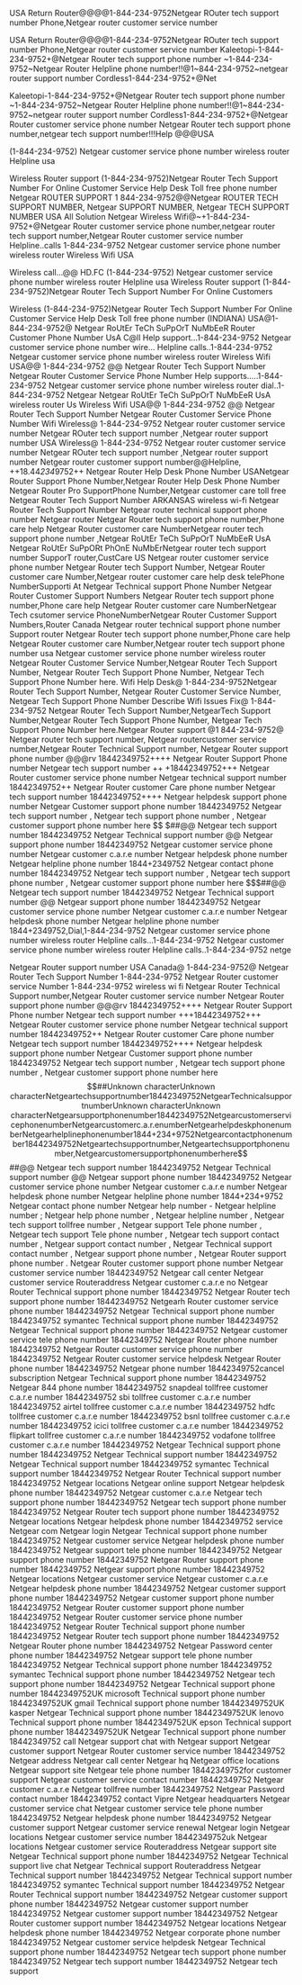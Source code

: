 USA Return Router@@@@1-844-234-9752Netgear ROuter tech support number Phone,Netgear router customer service number

USA Return Router@@@@1-844-234-9752Netgear ROuter tech support number Phone,Netgear router customer service number Kaleetopi-1-844-234-9752+@Netgear Router tech support phone number ~1-844-234-9752~Netgear Router Helpline phone number!!@1~844-234-9752~netgear router support number Cordless1-844-234-9752+@Net

Kaleetopi-1-844-234-9752+@Netgear Router tech support phone number ~1-844-234-9752~Netgear Router Helpline phone number!!@1~844-234-9752~netgear router support number Cordless1-844-234-9752+@Netgear Router customer service phone number Netgear Router tech support phone number,netgear tech support number!!!Help @@@USA

(1-844-234-9752) Netgear customer service phone number wireless router Helpline usa

Wireless Router support (1-844-234-9752)Netgear Router Tech Support Number For Online Customer Service Help Desk Toll free phone number
Netgear ROUTER SUPPORT 1 844-234-9752@@Netgear ROUTER TECH SUPPORT NUMBER, Netgear SUPPORT NUMBER, Netgear TECH SUPPORT NUMBER USA
All Solution Netgear Wireless Wifi@~+1-844-234-9752+@Netgear Router customer service phone number,netgear router tech support number,Netgear Router customer service number Helpline..calls 1-844-234-9752 Netgear customer service phone number wireless router Wireless Wifi USA

Wireless call...@@ HD.FC (1-844-234-9752) Netgear customer service phone number wireless router Helpline usa Wireless Router support (1-844-234-9752)Netgear Router Tech Support Number For Online Customers

Wireless (1-844-234-9752)Netgear Router Tech Support Number For Online Customer Service Help Desk Toll free phone number
(INDIANA) USA@1-844-234-9752@ Netgear RoUtEr TeCh SuPpOrT NuMbEeR Router Customer Phone Number UsA
C@ll Help support...1-844-234-9752 Netgear customer service phone number wire...
Helpline calls..1-844-234-9752 Netgear customer service phone number wireless router Wireless Wifi USA@@ 1-844-234-9752 @@ Netgear Router Tech Support Number Netgear Router Customer Service Phone Number
Help supports.....1-844-234-9752 Netgear customer service phone number wireless router
dial..1-844-234-9752 Netgear Netgear RoUtEr TeCh SuPpOrT NuMbEeR UsA wireless router Us
Wireless Wifi USA@@ 1-844-234-9752 @@ Netgear Router Tech Support Number Netgear Router Customer Service Phone Number
Wifi Wireless@ 1-844-234-9752 Netgear router customer service number Netgear ROuter tech support number ,Netgear router support number USA Wireless@ 1-844-234-9752 Netgear router customer service number Netgear ROuter tech support number ,Netgear router support number Netgear router customer support number@@Helpline, ++18.44*234*9752++ Netgear Router Help Desk Phone Number USANetgear Router Support Phone Number,Netgear Router Help Desk Phone Number Netgear Router Pro SupportPhone Number,Netgear customer care toll free Netgear Router Tech Support Number ARKANSAS wireless wi-fi Netgear Router Tech Support Number Netgear router technical support phone number Netgear router Netgear Router tech support phone number,Phone care help Netgear Router customer care NumberNetgear router tech support phone number ,Netgear RoUtEr TeCh SuPpOrT NuMbEeR UsA Netgear RoUtEr SuPpORt PhOnE NuMbErNetgear router tech support number SupporT router,CustCare US Netgear router customer service phone number Netgear Router tech Support Number, Netgear Router customer care Number,Netgear router customer care help desk telePhone NumberSupporti At Netgear Technical support Phone Number Netgear Router Customer Support Numbers Netgear Router tech support phone number,Phone care help Netgear Router customer care NumberNetgear Tech csutomer service PhoneNumberNetgear Router Customer Support Numbers,Router Canada Netgear router technical support phone number Support router Netgear Router tech support phone number,Phone care help Netgear Router customer care Number,Netgear router tech support phone number usa Netgear customer service phone number wireless router Netgear Router Customer Service Number,Netgear Router Tech Support Number, Netgear Router Tech Support Phone Number, Netgear Tech Support Phone Number here. Wifi Help Desk@ 1-844-234-9752Netgear Router Tech Support Number, Netgear Router Customer Service Number, Netgear Tech Support Phone Number Describe Wifi Issues Fix@ 1-844-234-9752 Netgear Router Tech Support Number,NetgearTech Support Number,Netgear Router Tech Support Phone Number, Netgear Tech Support Phone Number here.Netgear Router support @1 844-234-9752@ Netgear router tech support number, Netgear routercustomer service number,Netgear Router Technical Support number, Netgear Router support phone number @@@rv 18442349752++++ Netgear Router Support Phone number Netgear tech support number ++ +18442349752+++ Netgear Router customer service phone number Netgear technical support number 18442349752++ Netgear Router customer Care phone number Netgear tech support number 18442349752++++ Netgear helpdesk support phone number Netgear Customer support phone number 18442349752 Netgear tech support number , Netgear tech support phone number , Netgear customer support phone number here $$ $##@@ Netgear tech support number 18442349752 Netgear Technical support number @@ Netgear support phone number 18442349752 Netgear customer service phone number Netgear customer c.a.r.e number Netgear helpdesk phone number Netgear helpline phone number 1844+2349752 Netgear contact phone number 18442349752 Netgear tech support number , Netgear tech support phone number , Netgear customer support phone number here $$$##@@ Netgear tech support number 18442349752 Netgear Technical support number @@ Netgear support phone number 18442349752 Netgear customer service phone number Netgear customer c.a.r.e number Netgear helpdesk phone number Netgear helpline phone number 1844+2349752,Dial,1-844-234-9752 Netgear customer service phone number wireless router Helpline calls...1-844-234-9752 Netgear customer service phone number wireless router Helpline calls..1-844-234-9752 netge

Netgear Router support number USA Canada@ 1-844-234-9752@ Netgear Router Tech Support Number 1-844-234-9752 Netgear Router customer service Number 1-844-234-9752 wireless wi fi Netgear Router Technical Support number,Netgear Router customer service number Netgear Router support phone number @@@rv 18442349752++++ Netgear Router Support Phone number Netgear tech support number +++18442349752+++ Netgear Router customer service phone number Netgear technical support number 18442349752++ Netgear Router customer Care phone number Netgear tech support number 18442349752++++ Netgear helpdesk support phone number Netgear Customer support phone number 18442349752 Netgear tech support number , Netgear tech support phone number , Netgear customer support phone number here $$##Unknown characterUnknown characterNetgeartechsupportnumber18442349752NetgearTechnicalsupportnumberUnknown characterUnknown characterNetgearsupportphonenumber18442349752NetgearcustomerservicephonenumberNetgearcustomerc.a.r.enumberNetgearhelpdeskphonenumberNetgearhelplinephonenumber1844+234+9752Netgearcontactphonenumber18442349752Netgeartechsupportnumber,Netgeartechsupportphonenumber,Netgearcustomersupportphonenumberhere$$##@@ Netgear tech support number 18442349752 Netgear Technical support number @@ Netgear support phone number 18442349752 Netgear customer service phone number Netgear customer c.a.r.e number Netgear helpdesk phone number Netgear helpline phone number 1844+234+9752 Netgear contact phone number Netgear help number - Netgear helpline number ; Netgear help phone number , Netgear helpline number , Netgear tech support tollfree number , Netgear support Tele phone number , Netgear tech support Tele phone number , Netgear tech support contact number , Netgear support contact number , Netgear Technical support contact number , Netgear support phone number , Netgear Router support phone number . Netgear Router customer support phone number Netgear customer service number 18442349752 Netgear call center Netgear customer service Routeraddress Netgear customer c.a.r.e no Netgear Router Technical support phone number 18442349752 Netgear Router tech support phone number 18442349752 Netgearh Router customer service phone number 18442349752 Netgear Technical support phone number 18442349752 symantec Technical support phone number 18442349752 Netgear Technical support phone number 18442349752 Netgear customer service tele phone number 18442349752 Netgear Router phone number 18442349752 Netgear Router customer service phone number 18442349752 Netgear Router customer service helpdesk Netgear Router phone number 18442349752 Netgear phone number 18442349752cancel subscription Netgear Technical support phone number 18442349752 Netgear 844 phone number 18442349752 snapdeal tollfree customer c.a.r.e number 18442349752 sbi tollfree customer c.a.r.e number 18442349752 airtel tollfree customer c.a.r.e number 18442349752 hdfc tollfree customer c.a.r.e number 18442349752 bsnl tollfree customer c.a.r.e number 18442349752 icici tollfree customer c.a.r.e number 18442349752 flipkart tollfree customer c.a.r.e number 18442349752 vodafone tollfree customer c.a.r.e number 18442349752 Netgear Technical support phone number 18442349752 Netgear Technical support number 18442349752 Netgear Technical support number 18442349752 symantec Technical support number 18442349752 Netgear Router Technical support number 18442349752 Netgear locations Netgear online support Netgear helpdesk phone number 18442349752 Netgear customer c.a.r.e Netgear tech support phone number 18442349752 Netgear tech support phone number 18442349752 Netgear Router tech support phone number 18442349752 Netgear locations Netgear helpdesk phone number 18442349752 service Netgear com Netgear login Netgear Technical support phone number 18442349752 Netgear customer service Netgear helpdesk phone number 18442349752 Netgear support tele phone number 18442349752 Netgear support phone number 18442349752 Netgear Router support phone number 18442349752 Netgear support phone number 18442349752 Netgear locations Netgear customer service Netgear customer c.a.r.e Netgear helpdesk phone number 18442349752 Netgear customer support phone number 18442349752 Netgear customer support phone number 18442349752 Netgear Router customer support phone number 18442349752 Netgear Router customer service phone number 18442349752 Netgear
Router Technical support phone number 18442349752 Netgear Router tech support phone number 18442349752 Netgear Router phone number 18442349752 Netgear Password center phone number 18442349752 Netgear support tele phone number 18442349752 Netgear Technical support phone number 18442349752 symantec Technical support phone number 18442349752 Netgear tech support phone number 18442349752 Netgear Technical support phone number 18442349752UK microsoft Technical support phone number 18442349752UK gmail Technical support phone number 18442349752UK kasper Netgear Technical support phone number 18442349752UK lenovo Technical support phone number 18442349752UK epson Technical support phone number 18442349752UK Netgear Technical support phone number 18442349752 call Netgear support chat with Netgear support Netgear customer support Netgear Router customer service number 18442349752 Netgear address Netgear call center Netgear hq Netgear office locations Netgear support site Netgear tele phone number 18442349752for customer support Netgear customer service contact number 18442349752 Netgear customer c.a.r.e Netgear tollfree number 18442349752 Netgear Password contact number 18442349752 contact Vipre Netgear headquarters Netgear customer service chat Netgear customer service tele phone number 18442349752 Netgear helpdesk phone number 18442349752 Netgear customer support Netgear customer service renewal Netgear login Netgear locations Netgear customer service number 18442349752uk Netgear locations Netgear customer service Routeraddress Netgear support site Netgear Technical support phone number 18442349752 Netgear Technical support live chat Netgear Technical support Routeraddress Netgear Technical support number 18442349752 Netgear Technical support number 18442349752 symantec Technical support number 18442349752 Netgear Router Technical support number 18442349752 Netgear customer support phone number 18442349752 Netgear customer support number 18442349752 Netgear customer support number 18442349752 Netgear Router customer support number 18442349752 Netgear locations Netgear helpdesk phone number 18442349752 Netgear corporate phone number 18442349752 Netgear customer service helpdesk Netgear Technical support phone number 18442349752 Netgear tech support phone number 18442349752 Netgear tech support number 18442349752 Netgear tech support